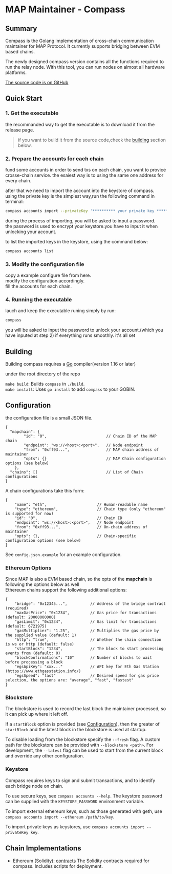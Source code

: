 # MAP Maintainer - Compass 

## Summary

Compass is the Golang implementation of cross-chain communication maintainer for MAP Protocol. It currently supports bridging between EVM based chains.  

The newly designed compass version contains all the functions required to run the relay node. With this tool, you can run nodes on almost all hardware platforms.

[The source code is on GitHub](https://github.com/mapprotocol/compass)

## Quick Start  

### 1. Get the executable  
the recommanded way to get the executable is to download it from the release page.  

>if you want to build it from the source code,check the [building](#building) section below.  

### 2. Prepare the accounts for each chain  
fund some accounts in order to send txs on each chain, you want to provice crosse-chain service.
the esaiest way is to using the same one address for every chain.  

after that we need to import the account into the keystore of compass.  
using the private key is the simplest way,run the following command in terminal:  

```zsh
compass accounts import --privateKey '********** your private key **********'
```

during the process of importing, you will be asked to input a password.  
the password is used to encrypt your keystore.you have to input it when unlocking your account.  

to list the imported keys in the keystore, using the command below:  
```zsh
compass accounts list
```

### 3. Modify the configuration file  
copy a example configure file from here.  
modify the configuration accordingly.  
fill the accounts for each chain.  

### 4. Running the executable  
lauch and keep the executable runing simply by run:
```zsh
compass
```
you will be asked to input the password to unlock your account.(which you have inputed at step 2)
if everything runs smoothly. it's all set

## Building

Building compass requires a [Go](https://github.com/golang/go) compiler(version 1.16 or later)

under the root directory of the repo  

`make build`: Builds `compass` in `./build`.  
`make install`: Uses `go install` to add `compass` to your GOBIN.  

## Configuration

the configuration file is a small JSON file.  

```
{
  "mapchain": {
        "id": "0",                          // Chain ID of the MAP chain
        "endpoint": "ws://<host>:<port>",   // Node endpoint
        "from": "0xff93...",                // MAP chain address of maintainer
        "opts": {}                          // MAP Chain configuration options (see below)
    },
  "chains": []                              // List of Chain configurations
}

```

A chain configurations take this form:  

```
{
    "name": "eth",                      // Human-readable name
    "type": "ethereum",                 // Chain type (only "ethereum" is supported for now)
    "id": "0",                          // Chain ID
    "endpoint": "ws://<host>:<port>",   // Node endpoint
    "from": "0xff93...",                // On-chain address of maintainer
    "opts": {},                         // Chain-specific configuration options (see below)
}
```

See `config.json.example` for an example configuration.  

### Ethereum Options

Since MAP is also a EVM based chain, so the opts of the **mapchain** is following the options below as well  
Ethereum chains support the following additional options:

```
{
    "bridge": "0x12345...",          // Address of the bridge contract (required)
    "maxGasPrice": "0x1234",         // Gas price for transactions (default: 20000000000)
    "gasLimit": "0x1234",            // Gas limit for transactions (default: 6721975)
    "gasMultiplier": "1.25",         // Multiplies the gas price by the supplied value (default: 1)
    "http": "true",                  // Whether the chain connection is ws or http (default: false)
    "startBlock": "1234",            // The block to start processing events from (default: 0)
    "blockConfirmations": "10"       // Number of blocks to wait before processing a block
    "egsApiKey": "xxx..."            // API key for Eth Gas Station (https://www.ethgasstation.info/)
    "egsSpeed": "fast"               // Desired speed for gas price selection, the options are: "average", "fast", "fastest"
}
```
### Blockstore

The blockstore is used to record the last block the maintainer processed, so it can pick up where it left off. 

If a `startBlock` option is provided (see [Configuration](#configuration)), then the greater of `startBlock` and the latest block in the blockstore is used at startup.

To disable loading from the blockstore specify the `--fresh` flag. A custom path for the blockstore can be provided with `--blockstore <path>`. For development, the `--latest` flag can be used to start from the current block and override any other configuration.

### Keystore

Compass requires keys to sign and submit transactions, and to identify each bridge node on chain.

To use secure keys, see `compass accounts --help`. The keystore password can be supplied with the `KEYSTORE_PASSWORD` environment variable.

To import external ethereum keys, such as those generated with geth, use `compass accounts import --ethereum /path/to/key`.

To import private keys as keystores, use `compass accounts import --privateKey key`.

## Chain Implementations

- Ethereum (Solidity): [contracts](https://github.com/mapprotocol/map-contracts)
The Solidity contracts required for compass. Includes scripts for deployment.
